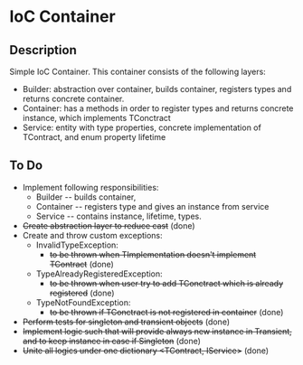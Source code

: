 # IoC Container

## Description

Simple IoC Container. This container consists of the following layers:

- Builder: abstraction over container, builds container, registers types and returns concrete container.
- Container: has a methods in order to register types and returns concrete instance, which implements TConctract
- Service: entity with type properties, concrete implementation of TContract, and enum property lifetime

## To Do

- Implement following responsibilities: 
  - Builder -- builds container, 
  - Container -- registers type and gives an instance from service
  - Service -- contains instance, lifetime, types.
- ~~Create abstraction layer to reduce cast~~ (done)
- Create and throw custom exceptions:
  - InvalidTypeException: 
    - ~~to be thrown when TImplementation doesn't implement TContract~~ (done)
  - TypeAlreadyRegisteredException: 
    - ~~to be thrown when user try to add TConctract which is already registered~~ (done)
  - TypeNotFoundException: 
    - ~~to be thrown if TConctract is not registered in container~~ (done)
- ~~Perform tests for singleton and transient objects~~ (done)
- ~~Implement logic such that will provide always new instance in Transient, and to keep instance in case if Singleton~~ (done)
- ~~Unite all logics under one dictionary <TContract, IService>~~ (done)